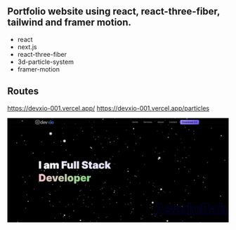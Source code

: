 ## Portfolio website using react, react-three-fiber, tailwind and framer motion.

- react
- next.js
- react-three-fiber
- 3d-particle-system
- framer-motion

## Routes
https://devxio-001.vercel.app/
https://devxio-001.vercel.app/particles

![Preview](Screenshot.png)

